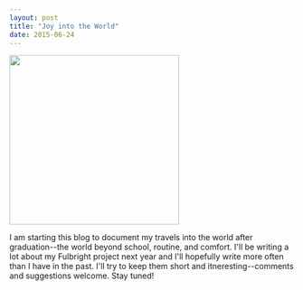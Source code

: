 ```yaml
---
layout: post
title: "Joy into the World"
date: 2015-06-24
---
```


<img src="../img/joyintotheworld.jpg" height="300" />

I am starting this blog to document my travels into the world after graduation--the world beyond school, routine, and comfort. I'll be writing a lot about my Fulbright project next year and I'll hopefully write more often than I have in the past. I'll try to keep them short and itneresting--comments and suggestions welcome. Stay tuned!
